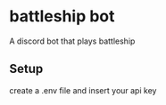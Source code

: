 # battleship bot
A discord bot that plays battleship
## Setup
create a .env file and insert your api key

